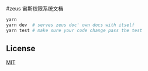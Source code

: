 #zeus 宙斯权限系统文档

``` bash
yarn
yarn dev  # serves zeus doc' own docs with itself
yarn test # make sure your code change pass the test
```

## License

[MIT](https://github.com/bullteam/zeus-wiki/blob/master/LICENSE)
